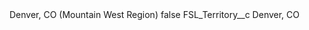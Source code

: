 <?xml version="1.0" encoding="UTF-8"?>
<CustomMetadata xmlns="http://soap.sforce.com/2006/04/metadata" xmlns:xsi="http://www.w3.org/2001/XMLSchema-instance" xmlns:xsd="http://www.w3.org/2001/XMLSchema">
    <label>Denver, CO (Mountain West Region)</label>
    <protected>false</protected>
    <values>
        <field>FSL_Territory__c</field>
        <value xsi:type="xsd:string">Denver, CO</value>
    </values>
</CustomMetadata>
